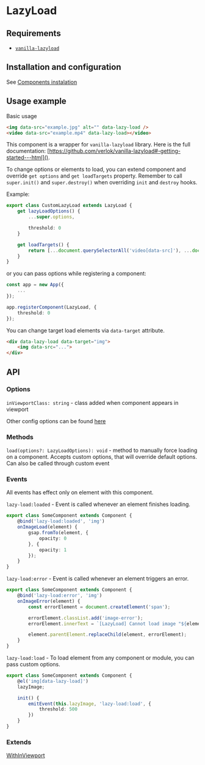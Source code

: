 # LazyLoad

## Requirements
 - [`vanilla-lazyload`](https://github.com/verlok/vanilla-lazyload)

## Installation and configuration

See [Components instalation](/docs/components_instalation.md)

## Usage example

Basic usage

```html
<img data-src="example.jpg" alt="" data-lazy-load />
<video data-src="example.mp4" data-lazy-load></video>
```

This component is a wrapper for `vanilla-lazyload` library. Here is the full documentation: [https://github.com/verlok/vanilla-lazyload#-getting-started---html]().

To change options or elements to load, you can extend component and override `get options` and `get loadTargets` property. Remember to call `super.init()` and `super.destroy()` when overriding `init` and `destroy` hooks.

Example:

```ts
export class CustomLazyLoad extends LazyLoad {
    get lazyLoadOptions() {
        ...super.options,

        threshold: 0
    }

    get loadTargets() {
        return [...document.querySelectorAll('video[data-src]'), ...document.querySelectorAll('.custom-img')]
    }
}

```

or you can pass options while registering a component:

```ts
const app = new App({
    ...
});

app.registerComponent(LazyLoad, {
    threshold: 0
});
```

You can change target load elements via `data-target` attribute.

```html
<div data-lazy-load data-target="img">
    <img data-src="...">
</div>
```

## API

### Options

`inViewportClass: string` - class added when component appears in viewport

Other config options can be found [here](https://github.com/verlok/vanilla-lazyload#options)

### Methods

`load(options?: LazyLoadOptions): void` - method to manually force loading on a component. Accepts custom options, that will override default options. Can also be called through custom event

### Events

All events has effect only on element with this component.

`lazy-load:loaded` - Event is called whenever an element finishes loading.

```ts
export class SomeComponent extends Component {
    @bind('lazy-load:loaded', 'img')
    onImageLoad(element) {
        gsap.fromTo(element, {
            opacity: 0
        }, {
            opacity: 1
        });
    }
}
```

`lazy-load:error` - Event is called whenever an element triggers an error.

```ts
export class SomeComponent extends Component {
    @bind('lazy-load:error', 'img')
    onImageError(element) {
        const errorElement = document.createElement('span');

        errorElement.classList.add('image-error');
        errorElement.innerText = `[LazyLoad] Cannot load image "${element.dataset.src}"`;

        element.parentElement.replaceChild(element, errorElement);
    }
}
```

`lazy-load:load` - To load element from any component or module, you can pass custom options.

```ts
export class SomeComponent extends Component {
    @el('img[data-lazy-load]')
    lazyImage;

    init() {
        emitEvent(this.lazyImage, 'lazy-load:load', {
            threshold: 500
        })
    }
}
```

### Extends

[WithInViewport](/src/mixins/WithInViewport/README)
